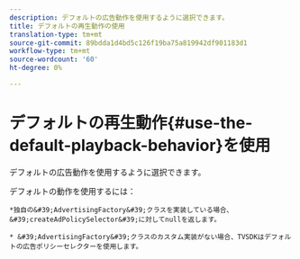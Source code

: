 ```yaml
---
description: デフォルトの広告動作を使用するように選択できます。
title: デフォルトの再生動作の使用
translation-type: tm+mt
source-git-commit: 89bdda1d4bd5c126f19ba75a819942df901183d1
workflow-type: tm+mt
source-wordcount: '60'
ht-degree: 0%

---
```



# デフォルトの再生動作{#use-the-default-playback-behavior}を使用

デフォルトの広告動作を使用するように選択できます。

デフォルトの動作を使用するには：

    *独自の&#39;AdvertisingFactory&#39;クラスを実装している場合、&#39;createAdPolicySelector&#39;に対してnullを返します。
    
    * &#39;AdvertisingFactory&#39;クラスのカスタム実装がない場合、TVSDKはデフォルトの広告ポリシーセレクターを使用します。